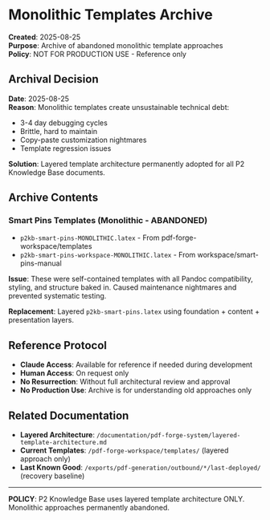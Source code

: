 # Monolithic Templates Archive

**Created**: 2025-08-25  
**Purpose**: Archive of abandoned monolithic template approaches  
**Policy**: NOT FOR PRODUCTION USE - Reference only

## Archival Decision

**Date**: 2025-08-25  
**Reason**: Monolithic templates create unsustainable technical debt:
- 3-4 day debugging cycles  
- Brittle, hard to maintain
- Copy-paste customization nightmares
- Template regression issues

**Solution**: Layered template architecture permanently adopted for all P2 Knowledge Base documents.

## Archive Contents

### Smart Pins Templates (Monolithic - ABANDONED)
- `p2kb-smart-pins-MONOLITHIC.latex` - From pdf-forge-workspace/templates
- `p2kb-smart-pins-workspace-MONOLITHIC.latex` - From workspace/smart-pins-manual  

**Issue**: These were self-contained templates with all Pandoc compatibility, styling, and structure baked in. Caused maintenance nightmares and prevented systematic testing.

**Replacement**: Layered `p2kb-smart-pins.latex` using foundation + content + presentation layers.

## Reference Protocol

- **Claude Access**: Available for reference if needed during development
- **Human Access**: On request only  
- **No Resurrection**: Without full architectural review and approval
- **No Production Use**: Archive is for understanding old approaches only

## Related Documentation

- **Layered Architecture**: `/documentation/pdf-forge-system/layered-template-architecture.md`
- **Current Templates**: `/pdf-forge-workspace/templates/` (layered approach only)
- **Last Known Good**: `/exports/pdf-generation/outbound/*/last-deployed/` (recovery baseline)

---

**POLICY**: P2 Knowledge Base uses layered template architecture ONLY. Monolithic approaches permanently abandoned.
